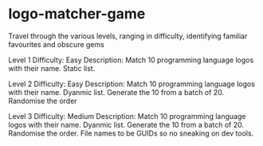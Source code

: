 # logo-matcher-game
Travel through the various levels, ranging in difficulty, identifying familiar favourites and obscure gems

Level 1
Difficulty: Easy
Description: Match 10 programming language logos with their name. Static list.


Level 2
Difficulty: Easy
Description: Match 10 programming language logos with their name. Dyanmic list.
Generate the 10 from a batch of 20. Randomise the order

Level 3
Difficulty: Medium
Description: Match 10 programming language logos with their name. Dyanmic list.
Generate the 10 from a batch of 20. Randomise the order. 
File names to be GUIDs so no sneaking on dev tools.
